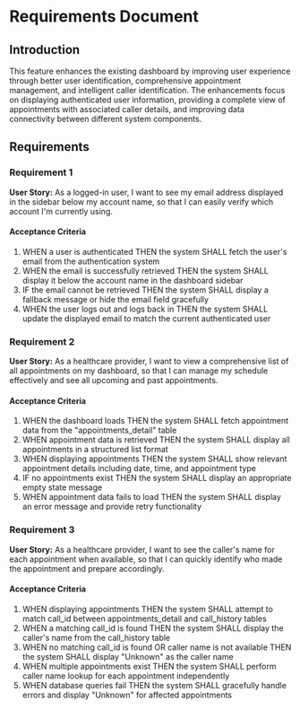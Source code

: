# Requirements Document

## Introduction

This feature enhances the existing dashboard by improving user experience through better user identification, comprehensive appointment management, and intelligent caller identification. The enhancements focus on displaying authenticated user information, providing a complete view of appointments with associated caller details, and improving data connectivity between different system components.

## Requirements

### Requirement 1

**User Story:** As a logged-in user, I want to see my email address displayed in the sidebar below my account name, so that I can easily verify which account I'm currently using.

#### Acceptance Criteria

1. WHEN a user is authenticated THEN the system SHALL fetch the user's email from the authentication system
2. WHEN the email is successfully retrieved THEN the system SHALL display it below the account name in the dashboard sidebar
3. IF the email cannot be retrieved THEN the system SHALL display a fallback message or hide the email field gracefully
4. WHEN the user logs out and logs back in THEN the system SHALL update the displayed email to match the current authenticated user

### Requirement 2

**User Story:** As a healthcare provider, I want to view a comprehensive list of all appointments on my dashboard, so that I can manage my schedule effectively and see all upcoming and past appointments.

#### Acceptance Criteria

1. WHEN the dashboard loads THEN the system SHALL fetch appointment data from the "appointments_detail" table
2. WHEN appointment data is retrieved THEN the system SHALL display all appointments in a structured list format
3. WHEN displaying appointments THEN the system SHALL show relevant appointment details including date, time, and appointment type
4. IF no appointments exist THEN the system SHALL display an appropriate empty state message
5. WHEN appointment data fails to load THEN the system SHALL display an error message and provide retry functionality

### Requirement 3

**User Story:** As a healthcare provider, I want to see the caller's name for each appointment when available, so that I can quickly identify who made the appointment and prepare accordingly.

#### Acceptance Criteria

1. WHEN displaying appointments THEN the system SHALL attempt to match call_id between appointments_detail and call_history tables
2. WHEN a matching call_id is found THEN the system SHALL display the caller's name from the call_history table
3. WHEN no matching call_id is found OR caller name is not available THEN the system SHALL display "Unknown" as the caller name
4. WHEN multiple appointments exist THEN the system SHALL perform caller name lookup for each appointment independently
5. WHEN database queries fail THEN the system SHALL gracefully handle errors and display "Unknown" for affected appointments